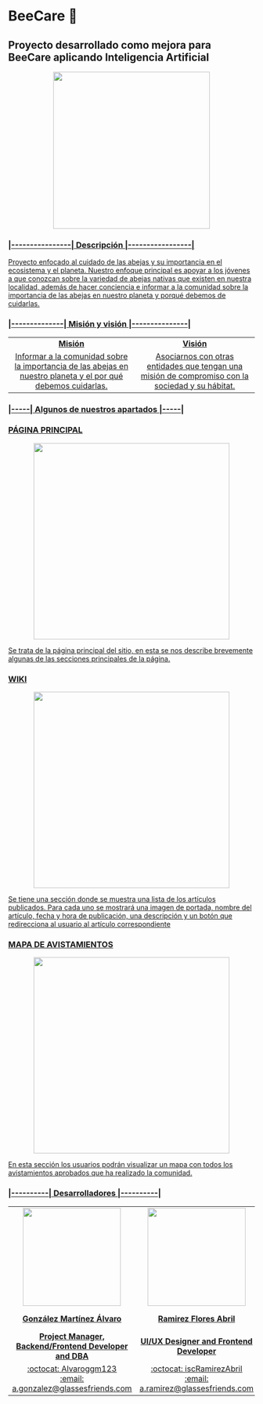 # BeeCare :bee:
## Proyecto desarrollado como mejora para BeeCare aplicando Inteligencia Artificial

<p align=center>
  <a href="https://beecare.glassesfriends.com/memb/"><img src="https://beecare.glassesfriends.com/static/img/logos/Bee%2520Care%2520Horizontal%2520Logo.svg"; style="width: 20rem"/>
</p>

### **|----------------| Descripción |-----------------|**
Proyecto enfocado al cuidado de las abejas y su importancia en el ecosistema y el planeta. Nuestro enfoque principal es apoyar a los jóvenes a que conozcan sobre la variedad de abejas nativas que existen en nuestra localidad, además de hacer conciencia e informar a la comunidad sobre la importancia de las abejas en nuestro planeta y porqué debemos de cuidarlas.

### **|--------------| Misión y visión |---------------|**
<p align=center>
<table>
<tr>
  <td align="center"><strong>Misión</strong></td>
  <td align="center"><strong>Visión</strong></td>
</tr>

<tr>
  <td align="center">Informar a la comunidad sobre la importancia de las abejas en nuestro planeta y el por qué debemos cuidarlas.</td>
  <td align="center">Asociarnos con otras entidades que tengan una misión de compromiso con la sociedad y su hábitat.</td>
</tr>
</table>
</p>

### **|-----| Algunos de nuestros apartados |-----|**
### PÁGINA PRINCIPAL
<p align="center">
  <a href="https://beecare.glassesfriends.com/memb/"><img src="https://github.com/GlassesFriends/BeeCare/blob/main/repo/Inicio.jpeg?raw=true" width=400/>
</p>
Se trata de la página principal del sitio, en esta se nos describe brevemente algunas de las secciones principales de la página.

### WIKI
<p align="center">
  <a href="https://beecare.glassesfriends.com/wiki/"><img src="https://github.com/GlassesFriends/BeeCare/blob/main/repo/Wiki.jpeg?raw=true" width=400/>
</p>
Se tiene una sección donde se muestra una lista de los artículos publicados. Para cada uno se mostrará una imagen de portada, nombre del artículo, fecha y hora de publicación, una descripción y un botón que redirecciona al usuario al artículo correspondiente

### MAPA DE AVISTAMIENTOS
<p align="center">
  <a href="https://beecare.glassesfriends.com/sighting/sightings/"><img src="https://github.com/GlassesFriends/BeeCare/blob/main/repo/Mapa de avistamientos.jpeg?raw=true" width=400/>
</p>
En esta sección los usuarios podrán visualizar un mapa con todos los avistamientos aprobados que ha realizado la comunidad.

### **|----------| Desarrolladores |----------|**
<table align="center" style="margin: 0px auto;">
<tr>
  <td align="center"><img src="https://github.com/GlassesFriends/BeeCare/blob/main/static/img/profile/profileAlvaro.png?raw=true?raw=true" width=200/></td>
  <td align="center"><img src="https://github.com/GlassesFriends/BeeCare/blob/main/static/img/profile/profileAbril.png?raw=true?raw=true" width=200/></td>
  <td align="center"><img src="https://github.com/GlassesFriends/BeeCare/blob/main/static/img/profile/profileDaniel.png?raw=true?raw=true" width=200/></td>
</tr>

<tr>
  <td align="center"><strong>González Martínez Álvaro</strong></td>
  <td align="center"><strong>Ramirez Flores Abril</strong></td>
  <td align="center"><strong>Corona García Daniel Alejandro</strong></td>
</tr>
  
<tr>
   <td align="center"><strong>Project Manager, Backend/Frontend Developer and DBA</strong></td>
   <td align="center"><strong>UI/UX Designer and Frontend Developer</strong></td>
   <td align="center"><strong>Backend developer and DBA</strong></td>
</tr>

<tr>
   <td align="center">:octocat: <a href="https://github.com/Alvaroggm123">Alvaroggm123</a><br>:email: <a href="mailto:a.gonzalez@glassesfriends.com"> a.gonzalez@glassesfriends.com</td>
   <td align="center">:octocat: <a href="https://github.com/iscRamirezAbril/">iscRamirezAbril</a><br>:email: <a href="mailto:a.ramirez@glassesfriends.com"> a.ramirez@glassesfriends.com</td>
   <td align="center">:octocat: <a href="https://github.com/corona9955/">corona9955</a><br>:email: <a href="mailto:d.corona@glassesfriends.com"> d.corona@glassesfriends.com</td>
</tr>
</table>
